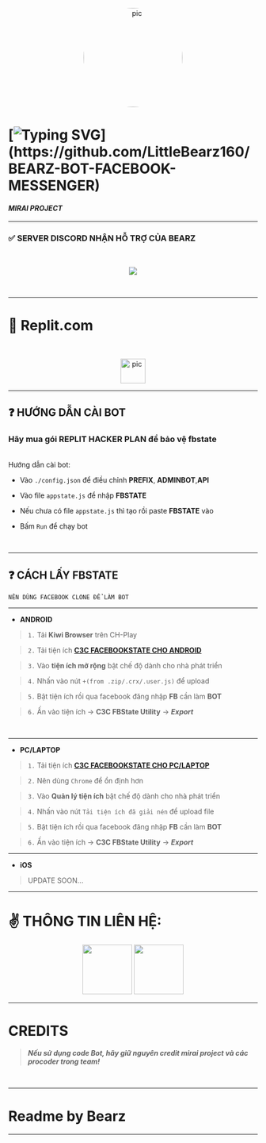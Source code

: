 <p align="center"><a href="https://github.com/LittleBearz160" target="_blank" rel="noopener noreferrer"><img  alt="pic" height="200" style="border-radius:1000px;" src="https://cdn.discordapp.com/attachments/919043312260898836/939163822248300584/1643984496849.png"></a></p>
 
# [![Typing SVG](https://readme-typing-svg.herokuapp.com?color=%2336BCF7&size=25&vCenter=true&height=40&lines=BEARZ+CHATBOT+MESSENGER+!)](https://github.com/LittleBearz160/BEARZ-BOT-FACEBOOK-MESSENGER)

#### *MIRAI PROJECT*
***

### ✅ **SERVER DISCORD NHẬN HỖ TRỢ CỦA BEARZ** 
<BR>
<p align="center">
<a href="https://discord.gg/little-bearz"><img src="https://media.discordapp.net/attachments/919658410788679691/919957032453427250/standard.gif"></a>
</p>
</BR>

***

# 🖤 Replit.com
</br>
<p align="center"><a href="https://replit.com/@OfficialGORILL/BEARZ-BOTCHAT-MESSENGER-FREE-VERS?v=1" target="_blank" rel="noopener noreferrer"><img  alt="pic" height="50" style="border_radius:1000px;" src="https://img.shields.io/badge/FORKS-ff0000?style=flat-square&logo=replit&logoColor=black"></a></p>
 
***

## ❓ HƯỚNG DẪN CÀI BOT
### **Hãy mua gói REPLIT HACKER PLAN để bảo vệ fbstate**
<br/>
Hướng dẫn cài bot: 

- Vào `./config.json` để điều chỉnh **PREFIX**, **ADMINBOT**,**API** 


- Vào file `appstate.js` để nhập **FBSTATE**


- Nếu chưa có file `appstate.js` thì tạo rồi paste **FBSTATE** vào

- Bấm `Run` để chạy bot
<br/>

***

## ❓ CÁCH LẤY FBSTATE
`NÊN DÙNG FACEBOOK CLONE ĐỂ LÀM BOT`
***
- **ANDROID**

>`1.` Tải **Kiwi Browser** trên CH-Play

>`2.` Tải tiện ích [**C3C FACEBOOKSTATE CHO ANDROID**](https://github.com/c3cbot/c3c-fbstate/releases/download/1.0/c3c-fbstate-extractor.crx) 

>`3.` Vào **tiện ích mở rộng** bật chế độ dành cho nhà phát triển

>`4.` Nhấn vào nút  `+(from .zip/.crx/.user.js)` để upload 

>`5.` Bật tiện ích rồi qua facebook đăng nhập **FB** cần làm **BOT**

>`6.` Ấn vào tiện ích -> **C3C FBState Utility** -> ***Export***
</br>

***
- **PC/LAPTOP**

>`1.` Tải tiện ích [**C3C FACEBOOKSTATE CHO PC/LAPTOP**](https://github.com/c3cbot/c3c-fbstate/archive/refs/tags/1.0.zip) 

>`2.` Nên dùng  `Chrome` để ổn định hơn

>`3.` Vào **Quản lý tiện ích** bật chế độ dành cho nhà phát triển

>`4.` Nhấn vào nút `Tải tiện ích đã giải nén` để upload file

>`5.` Bật tiện ích rồi qua facebook đăng nhập **FB** cần làm **BOT**

>`6.` Ấn vào tiện ích -> **C3C FBState Utility** -> ***Export***

***
- **iOS**

> UPDATE SOON...

***
# ✌️ THÔNG TIN LIÊN HỆ:
<p align="center">
<a href="https://m.me/bearz.project" target="_blank" rel="noopener noreferrer"><img src="https://img.icons8.com/fluency/100/000000/facebook-messenger--v2.png"  width="100" /></a>
 <a href="mailto:bearz.project@gmail.com" target="_blank" rel="noopener noreferrer"><img src="https://img.icons8.com/fluency/100/000000/gmail-new.png"  width="100" /></a>
</p>

***
# CREDITS

> ***Nếu sử dụng code Bot, hãy giữ nguyên credit mirai project và các procoder trong team!***
<br>

***

# Readme by Bearz
***
